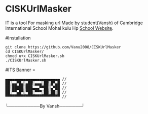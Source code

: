 # CISKUrlMasker
IT is a tool For masking url Made by student(Vansh) of Cambridge International School Mohal kulu Hp
[School Website](http://www.cisk.co.in/).

#Installation
```
git clone https://github.com/Vanu2008/CISKUrlMasker
cd CISKUrlMasker/
chmod u+x CISKUrlMasker.sh
./CISKUrlMasker.sh
```
#ITS Banner = 

    ▄▄▄▄▄▄▄▄▄▄▄▄▄▄▄▄▄▄▄▄▄▄▄▄ //
    ██░▄▄▀█▄░▄██░▄▄▄░██░█▀▄█ //
    ██░█████░███▄▄▄▀▀██░▄▀██ //
    ██░▀▀▄█▀░▀██░▀▀▀░██░██░█ //
    ▀▀▀▀▀▀▀▀▀▀▀▀▀▀▀▀▀▀▀▀▀▀▀▀ //
   └──────────By Vansh───────┘
